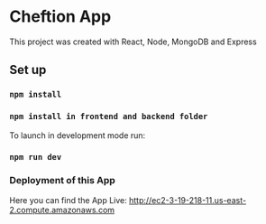 # Cheftion App
This project was created with React, Node, MongoDB and Express

## Set up

### `npm install`
### `npm install in frontend and backend folder`

To launch in development mode run:
### `npm run dev`

### Deployment of this App
Here you can find the App Live: http://ec2-3-19-218-11.us-east-2.compute.amazonaws.com